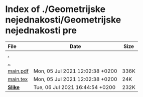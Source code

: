# Index of ./Geometrijske nejednakosti/Geometrijske nejednakosti pre

File | Date | Size
:--- | --- | ---
[.](.) | |
[..](..) | |
[<span>main.pdf</span>](main.pdf) | Mon, 05 Jul 2021 12:02:38 +0200 | 336K
[<span>main.tex</span>](main.tex) | Mon, 05 Jul 2021 12:02:38 +0200 | 24K
[**<span>Slike</span>**](Slike) | Tue, 06 Jul 2021 16:44:54 +0200 | 232K
